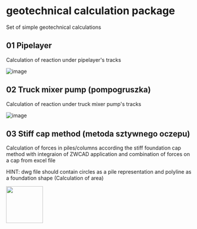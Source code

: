 # geotechnical calculation package
Set of simple geotechnical calculations

## 01 Pipelayer
Calculation of reaction under pipelayer's tracks

![image](https://user-images.githubusercontent.com/100446096/223677914-af8d4bdf-432d-4cc9-8b02-af653cebc4c9.png)


## 02 Truck mixer pump (pompogruszka) 
Calculation of reaction under truck mixer pump's tracks

![image](https://user-images.githubusercontent.com/100446096/223677268-46a6adb5-a623-44c8-b9c6-1d0af1e8367b.png)


## 03 Stiff cap method (metoda sztywnego oczepu)

Calculation of forces in piles/columns according the stiff foundation cap method with integraion of ZWCAD application
and combination of forces on a cap from excel file

HINT: dwg file should contain circles as a pile representation and polyline as a foundation shape (Calculation of area)

<img src="[https://your-image-url.type](https://user-images.githubusercontent.com/100446096/223678109-8e011d8e-b41e-48cd-8168-fa6837ceb83d.png)" width="100" height="100">

